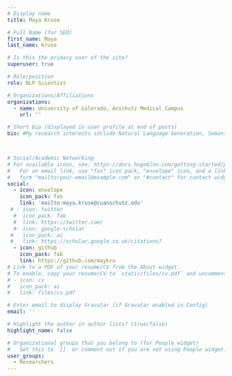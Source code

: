 ```yaml
---
# Display name
title: Maya Kruse

# Full Name (for SEO)
first_name: Maya 
last_name: Kruse

# Is this the primary user of the site?
superuser: true

# Role/position
role: NLP Scientist

# Organizations/Affiliations
organizations:
  - name: University of Colorado, Anschutz Medical Campus 
    url: ''

# Short bio (displayed in user profile at end of posts)
bio: #My research interests include Natural Language Generation, Semantic Representation, Summarization Evaluation, Graph-based NLP, and AI applications in medicine and education. 



# Social/Academic Networking
# For available icons, see: https://docs.hugoblox.com/getting-started/page-builder/#icons
#   For an email link, use "fas" icon pack, "envelope" icon, and a link in the
#   form "mailto:your-email@example.com" or "#contact" for contact widget.
social:
  - icon: envelope
    icon_pack: fas
    link: 'mailto:maya.kruse@cuanschutz.edu'
 # - icon: twitter
  #  icon_pack: fab
  #  link: https://twitter.com/
  #- icon: google-scholar
 #   icon_pack: ai
 #   link: https://scholar.google.co.uk/citations?
  - icon: github
    icon_pack: fab
    link: https://github.com/maykru
# Link to a PDF of your resume/CV from the About widget.
# To enable, copy your resume/CV to `static/files/cv.pdf` and uncomment the lines below.
# - icon: cv
#   icon_pack: ai
#   link: files/cv.pdf

# Enter email to display Gravatar (if Gravatar enabled in Config)
email: ''

# Highlight the author in author lists? (true/false)
highlight_name: false

# Organizational groups that you belong to (for People widget)
#   Set this to `[]` or comment out if you are not using People widget.
user_groups:
  - Researchers
---
```


